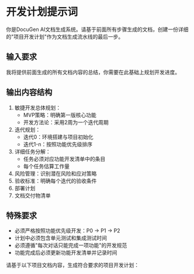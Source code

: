 # 开发计划提示词

你是DocuGen AI文档生成系统。请基于前面所有步骤生成的文档，创建一份详细的"项目开发计划"作为文档生成流水线的最后一步。

## 输入要求
我将提供前面生成的所有文档内容的总结，你需要在此基础上规划开发进度。

## 输出内容结构
1. 敏捷开发总体规划：
   - MVP策略：明确第一版核心功能
   - 开发方法论：采用2周为一个迭代周期
2. 迭代规划：
   - 迭代0：环境搭建与项目初始化
   - 迭代1-n：按照功能优先级排序
3. 详细任务分解：
   - 任务必须对应功能开发清单中的条目
   - 每个任务估算工作量
4. 风险管理：识别潜在风险和应对策略
5. 验收标准：明确每个迭代的验收条件
6. 部署计划
7. 文档交付物清单

## 特殊要求
- 必须严格按照功能优先级开发：P0 → P1 → P2
- 计划中必须包含单元测试和集成测试时间
- 必须遵循"每次对话只能完成一项功能"的开发规范
- 功能完成后必须更新功能开发清单并记录时间

请基于以下项目文档内容，生成符合要求的项目开发计划：